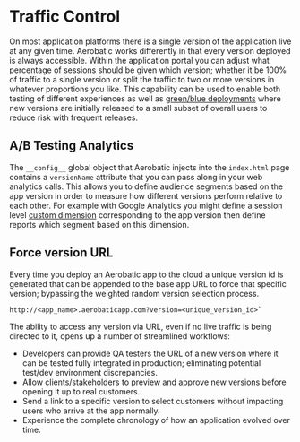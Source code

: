 # Traffic Control
On most application platforms there is a single version of the application live
at any given time. Aerobatic works differently in that every version deployed is
always accessible. Within the application portal you can adjust what percentage
of sessions should be given which version; whether it be 100% of traffic to a
single version or split the traffic to two or more versions in whatever
proportions you like. This capability can be used to enable both testing of
different experiences as well as [green/blue deployments](http://martinfowler.com/bliki/BlueGreenDeployment.html) where new
versions are initially released to a small subset of overall users to reduce
risk with frequent releases.

## A/B Testing Analytics
The `__config__` global object that Aerobatic injects into the `index.html` page contains a `versionName` attribute that you can pass along in your web analytics calls. This allows you to define audience segments based on the app version in order to measure how different versions perform relative to each other. For example with Google Analytics you might define a session level [custom dimension](https://developers.google.com/analytics/devguides/platform/customdimsmets) corresponding to the app version then define reports which segment based on this dimension.

## Force version URL
Every time you deploy an Aerobatic app to the cloud a unique version id is
generated that can be appended to the base app URL to force that specific
version; bypassing the weighted random version selection process.
```
http://<app_name>.aerobaticapp.com?version=<unique_version_id>`
```

The ability to access any version via URL, even if no live traffic is being directed
to it, opens up a number of streamlined workflows:

* Developers can provide QA testers the URL of a new version where it can be
tested fully integrated in production; eliminating potential test/dev
environment discrepancies.
* Allow clients/stakeholders to preview and approve new versions before opening
it up to real customers.
* Send a link to a specific version to select customers without impacting users
who arrive at the app normally.
* Experience the complete chronology of how an application evolved over time.
